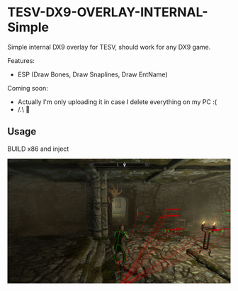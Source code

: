 # TESV-DX9-OVERLAY-INTERNAL-Simple

<!--- [![Build status] --->

Simple internal DX9 overlay for TESV, should work for any DX9 game.

Features:
* ESP (Draw Bones, Draw Snaplines, Draw EntName)

Coming soon:
* Actually I'm only uploading it in case I delete everything on my PC :(
* /.\ 🧹

## Usage

BUILD x86 and inject

![alt text](https://github.com/oz28/TESV-DX9-OVERLAY-INTERNAL-Simple/blob/master/skyrimreadme.png)

